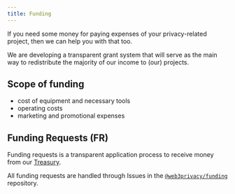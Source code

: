 ```yaml
---
title: Funding
---
```


If you need some money for paying expenses of your privacy-related project, then we can help you with that too.

We are developing a transparent grant system that will serve as the main way to redistribute the majority of our income to (our) projects.

## Scope of funding

* cost of equipment and necessary tools
* operating costs
* marketing and promotional expenses

## Funding Requests (FR)

Funding requests is a transparent application process to receive money from our [Treasury](/treasury).

All funding requests are handled through Issues in the [`@web3privacy/funding`](https://github.com/web3privacy/funding) repository.